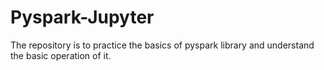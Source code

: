 # Pyspark-Jupyter
The repository is to practice the basics of pyspark library and understand the basic operation of it.
